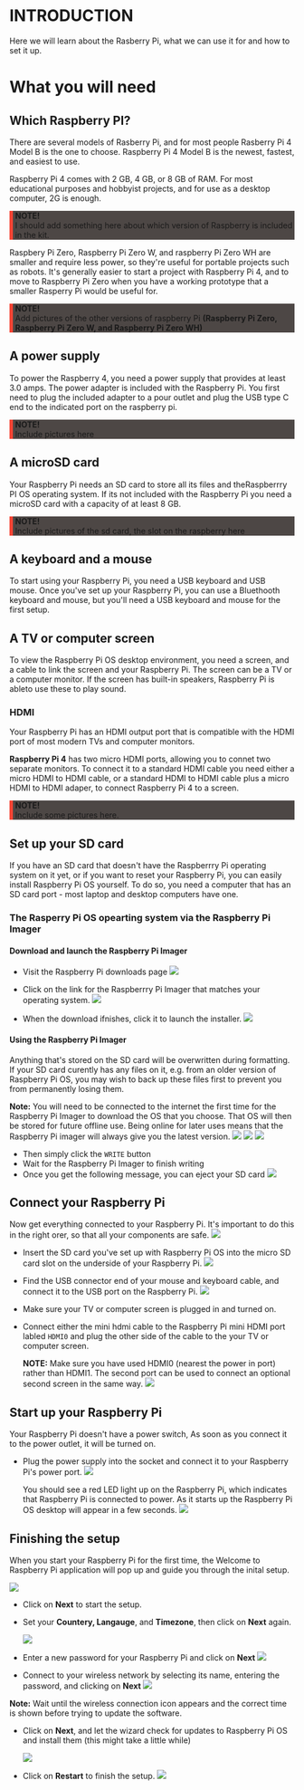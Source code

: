 # INTRODUCTION

Here we will learn about the Rasberry Pi, what we can use it for and how to set it up. 

# What you will need 
## Which Raspberry PI? 
There are several models of Rasberry Pi, and for most people Rasberry Pi 4 Model B is the one to choose. Raspberry Pi 4 Model B is the newest, fastest, and easiest to use. 

Raspberry Pi 4 comes with 2 GB, 4 GB, or 8 GB of RAM. For most educational purposes and hobbyist projects, and for use as a desktop computer, 2G is enough.  
<div style="background-color: #4d4745; border-left: 6px solid #f44333; padding-left: 4px;">
  <p><strong>NOTE!<br/></strong> I should add something here about which version of Raspberry is included in the kit.</p>
</div>
Raspbery Pi Zero, Raspberry Pi Zero W, and raspberry Pi Zero WH are smaller and require less power, so they're useful for portable projects such as robots. It's generally easier to start a project with Raspberry Pi 4, and to move to Raspberry Pi Zero when you have a working prototype that a smaller Rasperry Pi would be useful for. 
<div style="background-color: #4d4745; border-left: 6px solid #f44333; padding-left: 4px;">
  <p><strong>NOTE! <br/></strong> 
  Add pictures of the other versions of raspberry Pi <strong>(Raspberry Pi Zero, Raspberry Pi Zero W, and Raspberry Pi Zero WH) </strong>
  </p>
</div>

## A power supply 
To power the Raspberry 4, you need a power supply that provides at least 3.0 amps. The power adapter is included with the Raspberry Pi. You first need to plug the included adapter to a pour outlet and plug the USB type C end to the indicated port on the raspberry pi.  
<div style="background-color: #4d4745; border-left: 6px solid #f44333; padding-left: 4px;">
  <p><strong>NOTE!</strong> <br/>
  Include pictures here 
  </p>
</div>

## A microSD card 
Your Raspberry Pi needs an SD card to store all its files and theRaspberrry PI OS operating system. If its not included with the Raspberry Pi you need a microSD card with a capacity of at least 8 GB. 
<div style="background-color: #4d4745; border-left: 6px solid #f44333; padding-left: 4px;">
  <p><strong>NOTE!</strong> <br/>
  Include pictures of the sd card, the slot on the raspberry here 
  </p>
</div>

## A keyboard and a mouse 
To start using your Raspberry Pi, you need a USB keyboard and USB mouse. Once you've set up your Raspberry Pi, you can use a Bluethooth keyboard and mouse, but you'll need a USB keyboard and mouse for the first setup. 

## A TV or computer screen 
To view the Raspberry Pi OS desktop environment, you need a screen, and a cable to link the screen and your Raspberry Pi. The screen can be a TV or a computer monitor. If the screen has built-in speakers, Raspberry Pi is ableto use these to play sound. 

### HDMI 
Your Raspberry Pi has an HDMI output port that is compatible with the HDMI port of most modern TVs and computer monitors. 

**Raspberry Pi 4** has two micro HDMI ports, allowing you to connet two separate monitors. To connect it to a standard HDMI cable you need either a micro HDMI to HDMI cable, or a standard HDMI to HDMI cable plus a micro HDMI to HDMI adaper, to connect Raspberry Pi 4 to a screen. 
<div style="background-color: #4d4745; border-left: 6px solid #f44333; padding-left: 4px;">
  <p><strong>NOTE!</strong> <br/>
  Include some pictures here.
  </p>
</div>

## Set up your SD card 
If you have an SD card that doesn't have the Raspberrry Pi operating system on it yet, or if you want to reset your Raspberry Pi, you can easily install Raspberry Pi OS yourself. To do so, you need a computer that has an SD card port - most laptop and desktop computers have one. 

### The Rasperry Pi OS opearting system via the Raspberry Pi Imager 
#### Download and launch the Raspberry Pi Imager 
* Visit the Raspberry Pi downloads page 
![](./img/img1.png)
* Click on the link for the Raspberrry Pi Imager that matches your operating system. 
![](./img/img2.png)

* When the download ifnishes, click it to launch the installer. 
![](./img/img3.png)


#### Using the Raspberry Pi Imager 
Anything that's stored on the SD card will be overwritten during formatting. If your SD card curently has any files on it, e.g. from an older version of Raspberry Pi OS, you may wish to back up these files first to prevent you from permanently losing them. 

**Note:** You will need to be connected to the internet the first time for the Raspberry Pi Imager to download the OS that you choose. That OS will then be stored for future offline use. Being online for later uses means that the Raspberry Pi imager will always give you the latest version. 
![](./img/img4.png)
![](./img/img5.png)
![](./img/img6.png)
* Then simply click the `WRITE` button 
* Wait for the Raspberry Pi Imager to finish writing 
* Once you get the following message, you can eject your SD card 
![](./img/img7.png)

## Connect your Raspberry Pi 
Now get everything connected to your Raspberry Pi. It's important to do this in the right orer, so that all your components are safe. 
![](./img/img8.png)
* Insert the SD card you've set up with Raspberry Pi OS into the micro SD card slot on the underside of your Raspberry Pi. 
![](./img/img9.png)

 * Find the USB connector end of your mouse and keyboard cable, and connect it to the USB port on the Raspberry Pi. 
 ![](./img/img10.png)
 * Make sure your TV or computer screen is plugged in and turned on. 
 * Connect either the mini hdmi cable to the Raspberry Pi mini HDMI port labled `HDMI0` and plug the other side of the cable to the your TV or computer screen. 
 
   **NOTE:** Make sure you have used HDMI0 (nearest the power in port) rather than HDMI1. The second port can be used to connect an optional second screen in the same way. 
   ![](./img/img11.png)

## Start up your Raspberry Pi 

Your Raspberry Pi doesn't have a power switch, As soon as you connect it to the power outlet, it will be turned on. 
* Plug the power supply into the socket and connect it to your Raspberry Pi's power port. 
![](./img/img12.png)

  You should see a red LED light up on the Raspberry Pi, which indicates that Raspberry Pi is connected to power. As it starts up the Raspberry Pi OS desktop will appear in a few seconds. 
![](./img/img13.png)

## Finishing the setup 

When you start your Raspberry Pi for the first time, the Welcome to Raspberry Pi application will pop up and guide you through the inital setup. 

  ![](./img/img14.png)
* Click on **Next** to start the setup. 
* Set your **Countery, Langauge**, and **Timezone**, then click on **Next** again. 

  ![](./img/img15.png)
* Enter a new password for your Raspberry Pi and click on **Next** 
![](./img/img16.png)
* Connect to your wireless network by selecting its name, entering the password, and clicking on **Next** 
![](./img/img17.png)

**Note:** Wait until the wireless connection icon appears and the correct time is shown before trying to update the software. 

* Click on **Next**, and let the wizard check for updates to Raspberry Pi OS and install them (this might take a little while) 

  ![](./img/img18.png)
* Click on **Restart** to finish the setup. 
![](./img/img19.png)